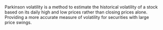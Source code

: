 Parkinson volatility is a method to estimate the historical volatility of a stock based on its daily high and low prices rather than closing prices alone.
Providing a more accurate measure of volatility for securities with large price swings. 
